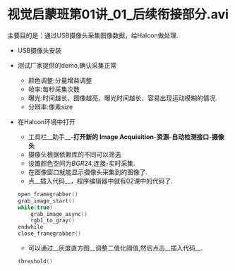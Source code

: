 # 视觉启蒙班第01讲\_01\_后续衔接部分.avi

主要目的是：通过USB摄像头采集图像数据，给Halcon做处理.

+ USB摄像头安装

+ 测试厂家提供的demo,确认采集正常

  + 颜色调整:分量增益调整
  + 帧率:每秒采集次数
  + 曝光:时间越长，图像越亮，曝光时间越长，容易出现运动模糊的情况.
  + 分辨率:像素size

+ 在Halcon环境中打开

  + 工具栏__助手__-__打开新的 Image Acquisition__-__资源__-__自动检测接口__-__摄像头__
  + 摄像头根据依赖库的不同可以筛选
  + 设置颜色空间为$BGR24$,连接-实时采集.
  + 在图像窗口就能显示摄像头采集到的图像了.
  + 点__插入代码__，程序编辑器中就有02课中的代码了.

  ```C
  open_framegrabber()
  grab_image_start()
  while(true)
      grab_image_async()
      rgb1_to_gray() 
  endwhile
  close_framegrabber()
  ```
  
  + 可以通过__灰度直方图__调整二值化阈值,然后点击__插入代码__.
  ```C
  threshold()
  ```

